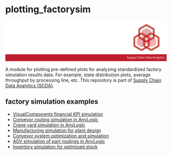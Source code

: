 # plotting_factorysim

<img src="https://github.com/LinnartSF/logos/blob/main/main1.png" alt="SCDA - Supply Chain Data Analytics" title="">


A module for plotting pre-defined plots for analyzing standardized factory simulation results data. For example, state distribution plots, average throughput by processing line, etc. This repoistory is part of <a href="https://www.supplychaindataanalytics.com">Supply Chain Data Analytics (SCDA)</a>.

<h2>factory simulation examples</h2>

- <a href="https://www.supplychaindataanalytics.com/visual-components-financial-kpi-simulation/">VisualComponents financial KPI simulation</a>
- <a href="https://www.supplychaindataanalytics.com/conveyor-routing-simulation-in-anylogic/">Conveyor routing simulation in AnyLogic</a>
- <a href="https://www.supplychaindataanalytics.com/crane-yard-simulation-in-anylogic/">Crane yard simulation in AnyLogic</a>
- <a href="https://www.supplychaindataanalytics.com/manufacturing-simulation-for-plant-design/">Manufacturing simulation for plant design</a>
- <a href="https://www.supplychaindataanalytics.com/conveyor-system-optimization-and-simulation/">Conveyor system optimization and simulation</a>
- <a href="https://www.supplychaindataanalytics.com/agv-simulation-of-part-routings-in-anylogic/">AGV simulation of part routings in AnyLogic</a>
- <a href="https://www.supplychaindataanalytics.com/inventory-simulation-for-optimized-stock/">Inventory simulation for optimized stock</a>
